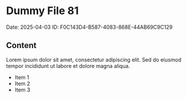 # Dummy File 81

Date: 2025-04-03
ID: F0C143D4-B587-4083-868E-44AB69C9C129

## Content

Lorem ipsum dolor sit amet, consectetur adipiscing elit.
Sed do eiusmod tempor incididunt ut labore et dolore magna aliqua.

* Item 1
* Item 2
* Item 3

